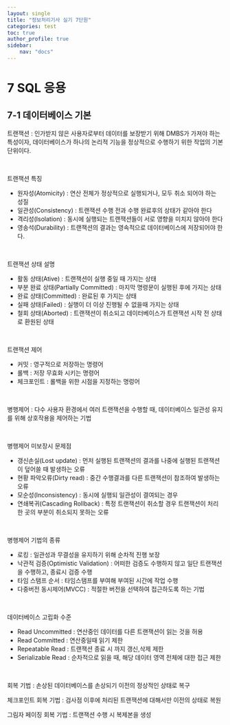 ```yaml
---
layout: single
title: "정보처리기사 실기 7단원"
categories: test
toc: true
author_profile: true
sidebar:
    nav: "docs"
---
```

        
# 7 SQL 응용

## 7-1 데이터베이스 기본

트랜잭션 : 인가받지 않은 사용자로부터 데이터를 보장받기 위해 DMBS가 가져야 하는 특성이자, 데이터베이스가 하나의 논리적 기능을 정상적으로 수행하기 위한 작업의 기본 단위이다.


<br>


트랜잭션 특징
- 원자성(Atomicity) : 연산 전체가 정상적으로 실행되거나, 모두 취소 되어야 하는 성질
- 일관성(Consistency) : 트랜잭션 수행 전과 수행 완료후의 상태가 같아야 한다
- 격리성(Isolation) : 동시에 실행되는 트랜잭션들이 서로 영향을 미치지 않아야 한다
- 영송석(Durability) : 트랜잭션의 결과는 영속적으로 데이터베이스에 저장되어야 한다.


<br>

트랜잭션 상태 설명
- 활동 상태(Ative) : 트랜잭션이 실행 중일 때 가지는 상태
- 부분 완료 상태(Partially Committed) : 마지막 명령문이 실행된 후에 가지는 상태
- 완료 상태(Committed) : 완료된 후 가지는 상태
- 실패 상태(Failed) : 실행이 더 이상 진행될 수 없을때 가지는 상태
- 철회 상태(Aborted) : 트랜잭션이 취소되고 데이터베이스가 트랜잭션 시작 전 상태로 환원된 상태


<br>

트랜잭션 제어
- 커밋 : 영구적으로 저장하는 명령어
- 롤백 : 저장 무효화 시키는 명령어
- 체크포인트 : 롤백을 위한 시점을 지정하는 명렁어


<br>

병행제어 : 다수 사용자 환경에서 여러 트랜잭션을 수행할 때, 데이터베이스 일관성 유지를 위해 상호작용을 제어하는 기법


<br>

병행제어 미보장시 문제점
- 갱신손실(Lost update) : 먼저 실행된 트랜잭션의 결과를 나중에 실행된 트랜잭션이 덮어쓸 때 발생하는 오류
- 현황 파악오류(Dirty read) : 중간 수행결과를 다른 트랜잭션이 참조하여 발생하는 오류
- 모순성(Inconsistency) : 동시에 실행되 일관성이 결여되는 경우
- 연쇄복귀(Cascading Rollback) : 특정 트랜잭션이 취소할 경우 트랜잭션이 처리한 곳의 부분이 취소되지 못하는 오류

 
<br>

병행제어 기법의 종류
- 로킹 : 일관성과 무결성을 유지하기 위해 순차적 진행 보장
- 낙관적 검증(Optimistic Validation) : 어떠한 검증도 수행하지 않고 일단 트랜잭션을 수행하고, 종료시 검증 수행
- 타임 스탬프 순서 : 타임스탬프를 부여해 부여된 시간에 작업 수행
- 다중버전 동시제어(MVCC) : 적절한 버전을 선택하여 접근하도록 하는 기법


<br>

데이터베이스 고립화 수준
- Read Uncommitted : 연산중인 데이터를 다른 트랜잭션이 읽는 것을 허용
- Read Committed : 연산중일때 읽기 제한
- Repeatable Read : 트랜잭션 종료 시 까지 갱신,삭제 제한
- Serializable Read : 순차적으로 읽을 때, 해당 데이터 영역 전체에 대한 접근 제한


<br>

회복 기법 : 손상된 데이터베이스를 손상되기 이전의 정상적인 상태로 복구

체크포인트 회복 기법 : 검사점 이후에 처리된 트랜잭션에 대해서만 이전의 상태로 복원

그림자 페이징 회복 기법 : 트랜잭션 수행 시 복제본을 생성

